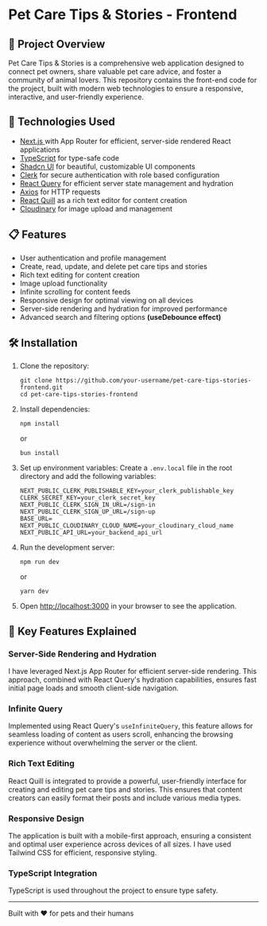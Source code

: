 # Pet Care Tips & Stories - Frontend

## 🐾 Project Overview

Pet Care Tips & Stories is a comprehensive web application designed to connect pet owners, share valuable pet care advice, and foster a community of animal lovers. This repository contains the front-end code for the project, built with modern web technologies to ensure a responsive, interactive, and user-friendly experience.

## 🚀 Technologies Used

- [Next.js ](https://nextjs.org/) with App Router for efficient, server-side rendered React applications
- [TypeScript](https://www.typescriptlang.org/) for type-safe code
- [Shadcn UI](https://ui.shadcn.com/) for beautiful, customizable UI components
- [Clerk](https://clerk.dev/) for secure authentication with role based configuration
- [React Query](https://react-query.tanstack.com/) for efficient server state management and hydration
- [Axios](https://axios-http.com/) for HTTP requests
- [React Quill](https://github.com/zenoamaro/react-quill) as a rich text editor for content creation
- [Cloudinary](https://cloudinary.com/) for image upload and management

## 📋 Features

- User authentication and profile management
- Create, read, update, and delete pet care tips and stories
- Rich text editing for content creation
- Image upload functionality
- Infinite scrolling for content feeds
- Responsive design for optimal viewing on all devices
- Server-side rendering and hydration for improved performance
- Advanced search and filtering options
**(useDebounce effect)**

## 🛠 Installation

1. Clone the repository:
   ```
   git clone https://github.com/your-username/pet-care-tips-stories-frontend.git
   cd pet-care-tips-stories-frontend
   ```

2. Install dependencies:
   ```
   npm install
   ```
   or
   ```
   bun install

   ```

3. Set up environment variables:
   Create a `.env.local` file in the root directory and add the following variables:
   ```
   NEXT_PUBLIC_CLERK_PUBLISHABLE_KEY=your_clerk_publishable_key
   CLERK_SECRET_KEY=your_clerk_secret_key
   NEXT_PUBLIC_CLERK_SIGN_IN_URL=/sign-in
   NEXT_PUBLIC_CLERK_SIGN_UP_URL=/sign-up
   BASE_URL= 
   NEXT_PUBLIC_CLOUDINARY_CLOUD_NAME=your_cloudinary_cloud_name
   NEXT_PUBLIC_API_URL=your_backend_api_url
   ```

4. Run the development server:
   ```
   npm run dev
   ```
   or
   ```
   yarn dev
   ```

5. Open [http://localhost:3000](http://localhost:3000) in your browser to see the application.

## 🌟 Key Features Explained

### Server-Side Rendering and Hydration

I have leveraged Next.js  App Router for efficient server-side rendering. This approach, combined with React Query's hydration capabilities, ensures fast initial page loads and smooth client-side navigation.

### Infinite Query

Implemented using React Query's `useInfiniteQuery`, this feature allows for seamless loading of content as users scroll, enhancing the browsing experience without overwhelming the server or the client.

### Rich Text Editing

React Quill is integrated to provide a powerful, user-friendly interface for creating and editing pet care tips and stories. This ensures that content creators can easily format their posts and include various media types.

### Responsive Design

The application is built with a mobile-first approach, ensuring a consistent and optimal user experience across devices of all sizes. I have used Tailwind CSS for efficient, responsive styling.

### TypeScript Integration

TypeScript is used throughout the project to ensure type safety.




---

Built with ❤️ for pets and their humans